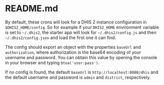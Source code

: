 # README.md

By default, these crons will look for a DHIS 2 instance configuration in
`$DHIS2_HOME/config`. So for example if your `DHIS2_HOME` environment variable is
set to `~/.dhis2`, the starter app will look for `~/.dhis2/config.js` and then
`~/.dhis2/config.json` and load the first one it can find.

The config should export an object with the properties `baseUrl` and
`authorization`, where authorization is the base64 encoding of your username and
password. You can obtain this value by opening the console in your browser and
typing `btoa('user:pass')`.

If no config is found, the default `baseUrl` is `http://localhost:8080/dhis` and
the default username and password is `admin` and `district`, respectively.
